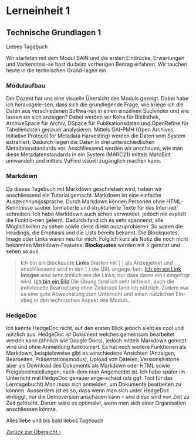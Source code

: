# Lerneinheit 1

## Technische Grundlagen 1

Liebes Tagebuch

Wir starteten mit dem Modul BAIN und die ersten Eindrücke, Erwartungen und Vorkenntnis-se hast du beim vorherigen Beitrag erfahren. Wir tauchen heute in die technischen Grund-lagen ein.

### Modulaufbau
Der Dozent hat uns eine visuelle Übersicht des Moduls gezeigt. Dabei habe ich herausgele-sen, dass sich die grundlegende Frage, wie kriege ich die Daten aus verschiedenen Softwa-ren in einen einzelnen Suchindex und wie lassen sie sich anzeigen? Dabei werden wir Koha für Bibliothek, ArchiveSpace für Archiv, DSpace für Publikationsdaten und OpenRefine für Tabellendaten genauer analysieren. Mittels OAI-PMH (Open Archives Initiative Protocol for Metadata Harvesting) werden die Daten vom System extrahiert. Dadurch liegen die Daten in drei unterschiedlichen Metadatenstandards vor. Anschliessend werden wir anschauen, wie man diese Metadatenstandards in ein System (MARC21) mittels MarcEdit umwandeln und mittels VuFind visuell zugänglich machen kann.
 

### Markdown
Da dieses Tagebuch mit Markdown geschrieben wird, haben wir anschliessend ein Tutorial gemacht. Markdown ist eine einfache Auszeichnungssprache. Durch Markdown können Personen ohne HTML-Kenntnisse sauber formatierte und strukturierte Texte für das Inter-net schreiben. Ich habe Marktdown auch schon verwendet, jedoch nie explizit die Funktio-nen gelernt. Dadurch fand ich es sehr spannend, alle Möglichkeiten zu sehen sowie diese direkt auszuprobieren. So waren die Headings, die Emphasis und die Lists bereits bekannt. Die Blockquotes, Image oder Links waren neu für mich. Folglich kurz als Notiz die noch nicht bekannten Markdown-Features:
**Blockquotes** werden mit > genutzt und sehen so aus
> Ich bin ein Blockquote
**Links** Starten mit [ ] als Anzeigetext und anschliessend wird in den ( ) die URL angege-ben. 
[Ich bin ein Link]( http://example.org)
**Images** sind sehr ähnlich wie die Links, nur dass davor ein ! eingefügt wird.
[Ich bin ein Bild](https://photo.vogelwarte.ch/galerie-2022/#pic-56)
Die Übung fand ich sehr hilfreich, auch die individuelle Bearbeitung ohne Zeitdruck fand ich nützlich. Zudem war es eine gute Abwechslung zum Unterricht und einen nützlichen Ein-stieg in den technischen Aspekt des Moduls.

### HedgeDoc
Ich kannte HedgeDoc nicht, auf den ersten Blick jedoch sieht es cool und nützlich aus. HedgeDoc ist Dokument welches gemeinsam bearbeitet werden kann (ähnlich wie Google Docs), jedoch mittels Markdown genutzt wird und ohne Anmeldung funktioniert. Es hat noch weitere Funktionen als Markdown, beispielsweise gibt es verschiedene Ansichten (Anzeigen, Bearbeiten, Präsentationsmodus), Upload von Dateien, Versionshistorie aber als Download des Dokuments als Markdown oder HTML sowie Freigabeeinstellungen, nach-dem man Angemeldet ist. Ich habe später im Unterricht mal HedgeDoc genauer ange-schaut (als ggf. Tool für das Lerntagebucht).Man muss sich anmelden, um Dokumente bearbeiten zu können. Ausserdem ist es so, dass wenn man sich unter HedgeDoc einloggt, nur die Demoversion anschauen kann – und diese wird von Zeit zu Zeit gelöscht. Darum wäre es optimaler, wenn man sich einer Organisation anschliessen könnte.  

Alles liebe und bis bald liebes Tagebuch


[Zurück zur Übersicht ›](../README.md)

